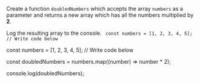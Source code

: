 Create a function `doubledNumbers`
which accepts the array `numbers`
as a parameter and returns a new
array which has all the numbers
multiplied by **2**.

Log the resulting array to the
console.
<codeblock language="javascript" type="exercise" testMode="fixedInput">
<code>
const numbers = [1, 2, 3, 4, 5];
// Write code below
</code>

<solution>
const numbers = [1, 2, 3, 4, 5];
// Write code below

const doubledNumbers = numbers.map((number) =>  number * 2);

console.log(doubledNumbers);
</solution>
</codeblock>
